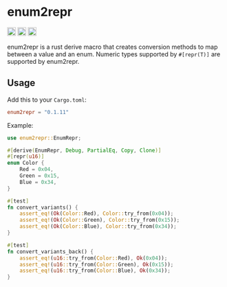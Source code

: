 # enum2repr

[<img alt="github" src="https://img.shields.io/badge/github-matthewjberger/enum2repr-8da0cb?style=for-the-badge&labelColor=555555&logo=github" height="20">](https://github.com/matthewjberger/enum2repr)
[<img alt="crates.io" src="https://img.shields.io/crates/v/enum2repr.svg?style=for-the-badge&color=fc8d62&logo=rust" height="20">](https://crates.io/crates/enum2repr)
[<img alt="docs.rs" src="https://img.shields.io/badge/docs.rs-enum2repr-66c2a5?style=for-the-badge&labelColor=555555&logo=docs.rs" height="20">](https://docs.rs/enum2repr)

enum2repr is a rust derive macro that creates conversion methods to map between a value and an enum. 
Numeric types supported by `#[repr(T)]` are supported by enum2repr.

## Usage

Add this to your `Cargo.toml`:

```toml
enum2repr = "0.1.11"
```

Example:

```rust
use enum2repr::EnumRepr;

#[derive(EnumRepr, Debug, PartialEq, Copy, Clone)]
#[repr(u16)]
enum Color {
    Red = 0x04,
    Green = 0x15,
    Blue = 0x34,
}

#[test]
fn convert_variants() {
    assert_eq!(Ok(Color::Red), Color::try_from(0x04));
    assert_eq!(Ok(Color::Green), Color::try_from(0x15));
    assert_eq!(Ok(Color::Blue), Color::try_from(0x34));
}

#[test]
fn convert_variants_back() {
    assert_eq!(u16::try_from(Color::Red), Ok(0x04));
    assert_eq!(u16::try_from(Color::Green), Ok(0x15));
    assert_eq!(u16::try_from(Color::Blue), Ok(0x34));
}
```
